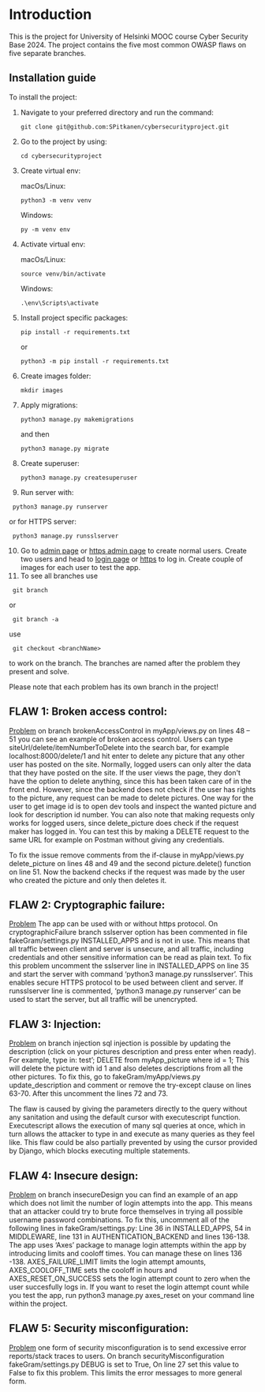 # Introduction
This is the project for University of Helsinki MOOC course Cyber Security Base 2024. The project contains the five most common OWASP flaws on five separate branches.

## Installation guide
To install the project:
1. Navigate to your preferred directory and run the command:
   ```console
   git clone git@github.com:SPitkanen/cybersecurityproject.git
   ```
2. Go to the project  by using:
   ```console
   cd cybersecurityproject
   ```
3. Create virtual env:

   macOs/Linux:
   ```console
   python3 -m venv venv
   ```
   Windows:
   ```console
   py -m venv env
   ```
5. Activate virtual env:
   
   macOs/Linux:
   ```console
   source venv/bin/activate
   ```
   Windows:
   ```console
   .\env\Scripts\activate
   ```
6. Install project specific packages:
   ```console
   pip install -r requirements.txt
   ```
   or
   ```console
   python3 -m pip install -r requirements.txt
   ```
7. Create images folder:
   ```console
   mkdir images
   ```
8. Apply migrations:
   ```console
   python3 manage.py makemigrations
   ```
   and then
   ```console
   python3 manage.py migrate
   ```
9. Create superuser:
   ```console
   python3 manage.py createsuperuser
   ```
10. Run server with:
  ```console
   python3 manage.py runserver
   ```
  or for HTTPS server:
  ```console
   python3 manage.py runsslserver
   ```
10. Go to [admin page](http://localhost:8000/admin) or [https admin page](https://localhost:8000/admin) to create normal users. Create two users and head to [login page](http://localhost:8000/login) or [https](https://localhost:8000/login) to log in. Create couple of images for each user to test the app.
11. To see all branches use
  ```console
   git branch
   ```
  or
  ```console
   git branch -a
   ```
  use 
  ```console
   git checkout <branchName>
   ```
  to work on the branch. The branches are named after the problem they present and solve.


  Please note that each problem has its own branch in the project! 

 

## FLAW 1: Broken access control: 

[Problem](https://github.com/SPitkanen/cybersecurityproject/blob/4d626ec29ff30d07443c583c4df2b5a7cba854e0/myApp/views.py#L48) on branch brokenAccessControl in myApp/views.py on lines 48 – 51 you can see an example of broken access control. Users can type siteUrl/delete/itemNumberToDelete into the search bar, for example localhost:8000/delete/1 and hit enter to delete any picture that any other user has posted on the site. Normally, logged users can only alter the data that they have posted on the site. If the user views the page, they don't have the option to delete anything, since this has been taken care of in the front end. However, since the backend does not check if the user has rights to the picture, any request can be made to delete pictures. One way for the user to get image id is to open dev tools and inspect the wanted picture and look for description id number. You can also note that making requests only works for logged users, since delete_picture does check if the request maker has logged in. You can test this by making a DELETE request to the same URL for example on Postman without giving any credentials.  

To fix the issue remove comments from the if-clause in myApp/views.py delete_picture on lines 48 and 49 and the second picture.delete() function on line 51. Now the backend checks if the request was made by the user who created the picture and only then deletes it. 

## FLAW 2: Cryptographic failure: 

[Problem](https://github.com/SPitkanen/cybersecurityproject/blob/662c249ea6b19724505721e9963967f13ac6f931/fakeGram/settings.py#L35) The app can be used with or without https protocol. On cryptographicFailure branch sslserver option has been commented in file fakeGram/settings.py INSTALLED_APPS and is not in use. This means that all traffic between client and server is unsecure, and all traffic, including credentials and other sensitive information can be read as plain text. To fix this problem uncomment the sslserver line in INSTALLED_APPS on line 35 and start the server with command ‘python3 manage.py runsslserver’. This enables secure HTTPS protocol to be used between client and server. If runsslserver line is commented, ‘python3 manage.py runserver’ can be used to start the server, but all traffic will be unencrypted. 

 

## FLAW 3: Injection: 

[Problem](https://github.com/SPitkanen/cybersecurityproject/blob/f0a24e9ba5f5c7877bc737a195efd27adc73a232/myApp/views.py#L62) on branch injection sql injection is possible by updating the description (click on your pictures description and press enter when ready). For example, type in: test’; DELETE from myApp_picture where id = 1; This will delete the picture with id 1 and also deletes descriptions from all the other pictures. To fix this, go to fakeGram/myApp/views.py update_description and comment or remove the try-except clause on lines 63-70. After this uncomment the lines 72 and 73. 

The flaw is caused by giving the parameters directly to the query without any sanitation and using the default cursor with executescript function. Executescript allows the execution of many sql queries at once, which in turn allows the attacker to type in and execute as many queries as they feel like. This flaw could be also partially prevented by using the cursor provided by Django, which blocks executing multiple statements. 

## FLAW 4: Insecure design: 

[Problem](https://github.com/SPitkanen/cybersecurityproject/blob/aafe772b3265360d4b2efae4627a0b75ff4ce1bd/fakeGram/settings.py#L36) on branch insecureDesign you can find an example of an app which does not limit the number of login attempts into the app. This means that an attacker could try to brute force themselves in trying all possible username password combinations. To fix this, uncomment all of the following lines in fakeGram/settings.py: Line 36 in INSTALLED_APPS, 54 in MIDDLEWARE, line 131 in AUTHENTICATION_BACKEND and lines 136-138. The app uses ‘Axes’ package to manage login attempts within the app by introducing limits and cooloff times. You can manage these on lines 136 -138. AXES_FAILURE_LIMIT limits the login attempt amounts, AXES_COOLOFF_TIME sets the cooloff in hours and AXES_RESET_ON_SUCCESS sets the login attempt count to zero when the user succesfully logs in. If you want to reset the login attempt count while you test the app, run python3 manage.py axes_reset on your command line within the project. 

## FLAW 5: Security misconfiguration: 

[Problem](https://github.com/SPitkanen/cybersecurityproject/blob/51596c04be9ce05a5e785c0680914ebce7b59a65/fakeGram/settings.py#L27) one form of security misconfiguration is to send excessive error reports/stack traces to users. On branch securityMisconfiguration fakeGram/settings.py DEBUG is set to True, On line 27 set this value to False to fix this problem. This limits the error messages to more general form. 
